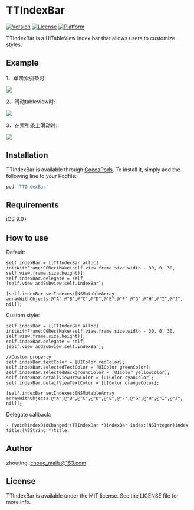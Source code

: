 # TTIndexBar

<!--[![CI Status](https://img.shields.io/travis/zhouting/TTIndexBar.svg?style=flat)](https://travis-ci.org/zhouting/TTIndexBar)-->
[![Version](https://img.shields.io/cocoapods/v/TTIndexBar.svg?style=flat)](https://cocoapods.org/pods/TTIndexBar)
[![License](https://img.shields.io/cocoapods/l/TTIndexBar.svg?style=flat)](https://cocoapods.org/pods/TTIndexBar)
[![Platform](https://img.shields.io/cocoapods/p/TTIndexBar.svg?style=flat)](https://cocoapods.org/pods/TTIndexBar)

TTIndexBar is a UITableView index bar that allows users to customize styles.

## Example
1、单击索引条时:

![](https://img-service.csdnimg.cn/img_convert/5aaf65a7fb82d3b51beb47ddcd904bd2.png)

2、滑动tableView时:

![](https://img-service.csdnimg.cn/img_convert/2eb7f5ae2bcf1e9ddba5b54f4a5683aa.png)

3、在索引条上滑动时:

![](https://img-service.csdnimg.cn/img_convert/104095921256bca0c2fed7bf4832c2ff.png)

## Installation

TTIndexBar is available through [CocoaPods](https://cocoapods.org). To install
it, simply add the following line to your Podfile:

```ruby
pod 'TTIndexBar'
```

## Requirements
iOS 9.0+ 

## How to use

Default:
```
self.indexBar = [[TTIndexBar alloc] initWithFrame:CGRectMake(self.view.frame.size.width - 30, 0, 30, self.view.frame.size.height)];
self.indexBar.delegate = self;
[self.view addSubview:self.indexBar];
    
[self.indexBar setIndexes:[NSMutableArray arrayWithObjects:@"A",@"B",@"C",@"D",@"E",@"F",@"G",@"H",@"I",@"J", nil]];
```

Custom style:
```
self.indexBar = [[TTIndexBar alloc] initWithFrame:CGRectMake(self.view.frame.size.width - 30, 0, 30, self.view.frame.size.height)];
self.indexBar.delegate = self;
[self.view addSubview:self.indexBar];   

//Custom property
self.indexBar.textColor = [UIColor redColor];
self.indexBar.selectedTextColor = [UIColor greenColor];
self.indexBar.selectedBackgroundColor = [UIColor yellowColor];
self.indexBar.detailViewDrawColor = [UIColor cyanColor];
self.indexBar.detailViewTextColor = [UIColor orangeColor];

[self.indexBar setIndexes:[NSMutableArray arrayWithObjects:@"A",@"B",@"C",@"D",@"E",@"F",@"G",@"H",@"I",@"J", nil]];
```

Delegate callback:
```
- (void)indexDidChanged:(TTIndexBar *)indexBar index:(NSInteger)index title:(NSString *)title;
```

## Author

zhouting, choue_mails@163.com

## License

TTIndexBar is available under the MIT license. See the LICENSE file for more info.

